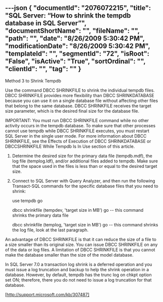 ---json
{
  "documentId": "2076072215",
  "title": "SQL Server: “How to shrink the tempdb database in SQL Server”",
  "documentShortName": "",
  "fileName": "",
  "path": "",
  "date": "8/26/2009 5:30:42 PM",
  "modificationDate": "8/26/2009 5:30:42 PM",
  "templateId": "",
  "segmentId": "72",
  "isRoot": "False",
  "isActive": "True",
  "sortOrdinal": "",
  "clientId": "",
  "tag": ""
}
---

Method 3 to Shrink Tempdb

Use the command DBCC SHRINKFILE to shrink the individual tempdb files. DBCC SHRINKFILE provides more flexibility than DBCC SHRINKDATABASE because you can use it on a single database file without affecting other files that belong to the same database. DBCC SHRINKFILE receives the target size parameter, which is the desired final size for the database file.

IMPORTANT: You must run DBCC SHRINKFILE command while no other activity occurs in the tempdb database. To make sure that other processes cannot use tempdb while DBCC SHRINKFILE executes, you must restart SQL Server in the single user mode. For more information about DBCC SHRINKFILE, see the Effects of Execution of DBCC SHRINKDATABASE or DBCCSHRINKFILE While Tempdb Is In Use section of this article.

   1. Determine the desired size for the primary data file (tempdb.mdf), the log file (templog.ldf), and/or additional files added to tempdb. Make sure that the space used in the files is less than or equal to the desired target size.
   2. Connect to SQL Server with Query Analyzer, and then run the following Transact-SQL commands for the specific database files that you need to shrink:

         use tempdb
         go

         dbcc shrinkfile (tempdev, 'target size in MB')
         go
         -- this command shrinks the primary data file

         dbcc shrinkfile (templog, 'target size in MB')
         go
         -- this command shrinks the log file, look at the last paragraph.
      						

An advantage of DBCC SHRINKFILE is that it can reduce the size of a file to a size smaller than its original size. You can issue DBCC SHRINKFILE on any of the data or log files. A limitation of DBCC SHRINKFILE is that you cannot make the database smaller than the size of the model database.

In SQL Server 7.0 a transaction log shrink is a deferred operation and you must issue a log truncation and backup to help the shrink operation in a database. However, by default, tempdb has the trunc log on chkpt option set ON; therefore, there you do not need to issue a log truncation for that database.

[http://support.microsoft.com/kb/307487]

